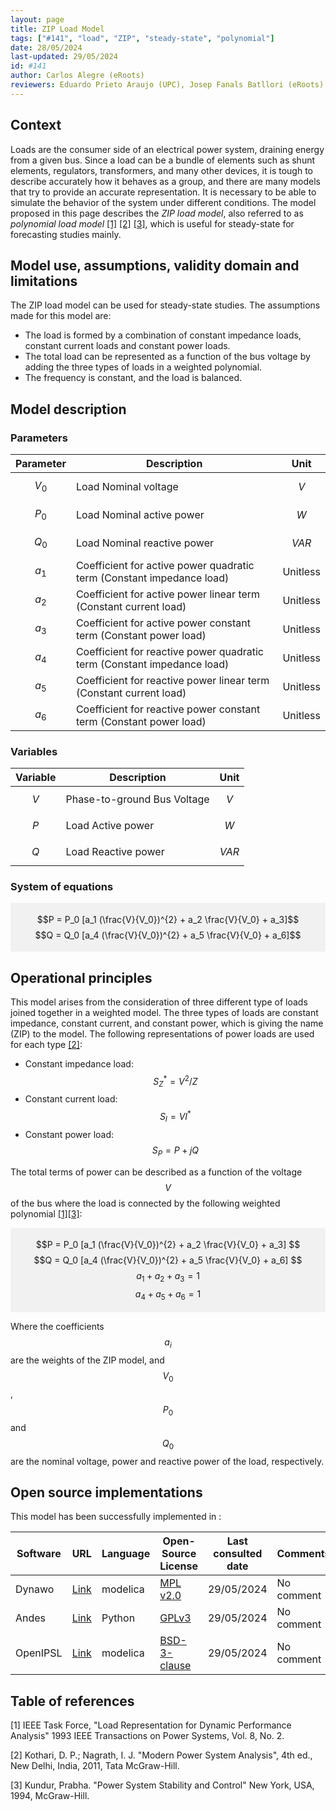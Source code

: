 ```yaml
---
layout: page
title: ZIP Load Model 
tags: ["#141", "load", "ZIP", "steady-state", "polynomial"] 
date: 28/05/2024 
last-updated: 29/05/2024
id: #141
author: Carlos Alegre (eRoots)
reviewers: Eduardo Prieto Araujo (UPC), Josep Fanals Batllori (eRoots)
---
```


## Context

Loads are the consumer side of an electrical power system, draining energy from a given bus. Since a load can be a bundle of elements such as shunt elements, regulators, transformers, and many other devices, it is tough to describe accurately how it behaves as a group, and there are many models that try to provide an accurate representation. It is necessary to be able to simulate the behavior of the system under different conditions. The model proposed in this page describes the *ZIP load model*, also referred to as *polynomial load model* [[1]](#1) [[2]](#2) [[3]](#3), which is useful for steady-state for forecasting studies mainly.

## Model use, assumptions, validity domain and limitations

The ZIP load model can be used for steady-state studies. The assumptions made for this model are:

* The load is formed by a combination of constant impedance loads, constant current loads and constant power loads.
* The total load can be represented as a function of the bus voltage by adding the three types of loads in a weighted polynomial.
* The frequency is constant, and the load is balanced.

## Model description

### Parameters

| Parameter|Description | Unit |
| ---| ---  | --- |
| $$V_0$$ | Load Nominal voltage | $$V$$ |
| $$P_0$$ | Load Nominal active power | $$W$$ |
| $$Q_0$$ | Load Nominal reactive power | $$VAR$$ |
| $$a_1$$ | Coefficient for active power quadratic term (Constant impedance load) | Unitless |
| $$a_2$$ | Coefficient for active power linear term (Constant current load) | Unitless |
| $$a_3$$ | Coefficient for active power constant term (Constant power load) | Unitless | 
| $$a_4$$ | Coefficient for reactive power quadratic term (Constant impedance load)| Unitless |
| $$a_5$$ | Coefficient for reactive power linear term (Constant current load)| Unitless |
| $$a_6$$ | Coefficient for reactive power constant term (Constant power load) | Unitless |

### Variables 

| Variable | Description | Unit |
| --- | --- | --- |
| $$V$$ | Phase-to-ground Bus Voltage | $$V$$ |
| $$P$$ | Load Active power | $$W$$ |
| $$Q$$ | Load Reactive power | $$VAR$$ |


### System of equations

<div style="background-color:rgba(0, 0, 0, 0.0470588); text-align:center; vertical-align: middle; padding:4px 0;">

$$P = P_0 [a_1 (\frac{V}{V_0})^{2} + a_2 \frac{V}{V_0} + a_3]$$
$$Q = Q_0 [a_4 (\frac{V}{V_0})^{2} + a_5 \frac{V}{V_0} + a_6]$$

</div>

## Operational principles

This model arises from the consideration of three different type of loads joined together in a weighted model. The three types of loads are constant impedance, constant current, and constant power, which is giving the name (ZIP) to the model. The following representations of power loads are used for each type [[2]](#2):

* Constant impedance load: $$S_{Z}^* = V^2/Z$$
* Constant current load: $$S_{I} = V I^*$$
* Constant power load: $$S_{P} = P + jQ$$

The total terms of power can be described as a function of the voltage $$V$$ of the bus where the load is connected by the following weighted polynomial [[1]](#1)[[3]](#3):

<div style="background-color:rgba(0, 0, 0, 0.0470588); text-align:center; vertical-align: middle; padding:4px 0;">

$$P = P_0 [a_1 (\frac{V}{V_0})^{2} + a_2 \frac{V}{V_0} + a_3] $$
$$Q = Q_0 [a_4 (\frac{V}{V_0})^{2} + a_5 \frac{V}{V_0} + a_6] $$
$$a_1 + a_2 + a_3 = 1$$
$$a_4 + a_5 + a_6 = 1$$

</div>

Where the coefficients $$a_i$$ are the weights of the ZIP model, and $$V_0$$, $$P_0$$ and $$Q_0$$ are the nominal voltage, power and reactive power of the load, respectively.

## Open source implementations

This model has been successfully implemented in :


| Software      | URL | Language | Open-Source License | Last consulted date | Comments |
| --------------| --- | --------- | ------------------- |------------------- | -------- |
| Dynawo | [Link](https://github.com/dynawo/dynawo/blob/master/dynawo/sources/Models/Modelica/Dynawo/Electrical/Loads/LoadZIP.mo) | modelica | [MPL v2.0](https://www.mozilla.org/en-US/MPL/2.0/)  | 29/05/2024 | No comment |
| Andes | [Link](https://github.com/CURENT/andes/blob/master/andes/models/dynload/zip.py) | Python | [GPLv3](https://www.gnu.org/licenses/gpl-3.0.en.html)  | 29/05/2024 | No comment |
|OpenIPSL | [Link](https://github.com/OpenIPSL/OpenIPSL/blob/master/OpenIPSL/Electrical/Loads/PSAT/ZIP.mo) | modelica | [BSD-3-clause](https://opensource.org/licenses/BSD-3-Clause)  | 29/05/2024 | No comment |

## Table of references

<a id="1">[1]</a> IEEE Task Force, "Load Representation for Dynamic Performance Analysis" 1993 IEEE Transactions on Power Systems, Vol. 8, No. 2.

<a id="2">[2]</a> Kothari, D. P.; Nagrath, I. J. "Modern Power System Analysis", 4th ed., New Delhi, India, 2011, Tata McGraw-Hill.

<a id="3">[3]</a> Kundur, Prabha. "Power System Stability and Control" New York, USA, 1994, McGraw-Hill.
